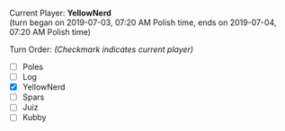 Current Player: **YellowNerd**  
(turn began on 2019-07-03, 07:20 AM Polish time, ends on 2019-07-04, 07:20 AM Polish time)

Turn Order: *(Checkmark indicates current player)*
- [ ] Poles
- [ ] Log
- [x] YellowNerd
- [ ] Spars
- [ ] Juiz
- [ ] Kubby
